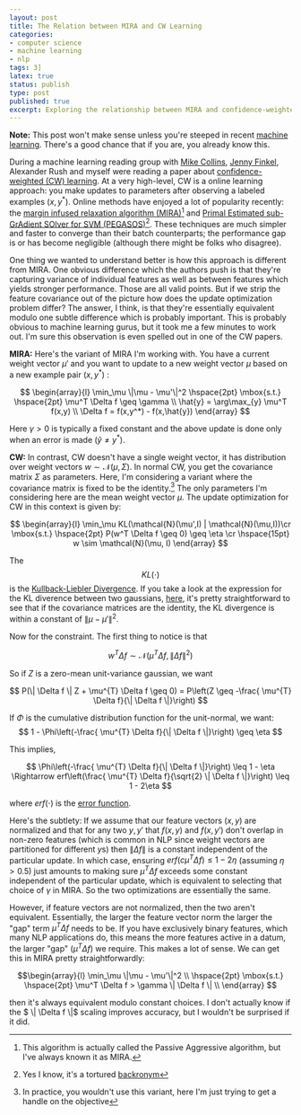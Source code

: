 ```yaml
---
layout: post
title: The Relation between MIRA and CW Learning
categories:
- computer science
- machine learning
- nlp
tags: 3]
latex: true
status: publish
type: post
published: true
excerpt: Exploring the relationship between MIRA and confidence-weighted learning.
---
```

**Note:** This post won't make sense unless you're steeped in recent <a href="http://en.wikipedia.org/wiki/Machine_learning">machine learning</a>. There's a good chance that if you are, you already know this.

During a machine learning reading group with <a href="http://people.csail.mit.edu/mcollins/">Mike Collins</a>, <a href="http://www.stanford.edu/~jrfinkel/">Jenny Finkel</a>,  Alexander Rush and myself were reading a paper about <a href="http://www.cs.jhu.edu/~mdredze/publications/aistats10_diagfull.pdf">confidence-weighted (CW) learning</a>. At a very high-level, CW is a online learning approach: you make updates to parameters after observing a labeled examples $(x,y^*)$. Online methods have enjoyed a lot of popularity recently: the <a href="http://citeseerx.ist.psu.edu/viewdoc/download?doi=10.1.1.61.5120&rep=rep1&type=pdf">margin infused relaxation algorithm (MIRA)</a>[^1] and <a href="http://citeseerx.ist.psu.edu/viewdoc/download?doi=10.1.1.161.9629&rep=rep1&type=pdf">Primal Estimated sub-GrAdient SOlver for SVM (PEGASOS)</a>[^2]. These techniques are much simpler and faster to converge than their batch counterparts; the performance gap is or has become negligible (although there might be folks who disagree).

One thing we wanted to understand better is how this approach is different from MIRA. One obvious difference which the authors push is that they're capturing variance of individual features as well as between features which yields stronger performance. Those are all valid points. But if we strip the feature covariance out of the picture how does the update optimization problem differ? The answer, I think, is that they're essentially equivalent modulo one subtle difference which is probably important. This is probably obvious to machine learning gurus, but it took me a few minutes to work out. I'm sure this observation is even spelled out in one of the CW papers.  

<b>MIRA:</b> Here's the variant of MIRA I'm working with. You have a current weight vector $\mu'$ and you want to update to a new weight vector $\mu$ based on a new example pair $(x,y^*)$ :

$$
\begin{array}{l}
 \min_\mu \|\mu - \mu'\|^2  \hspace{2pt} \mbox{s.t.}  \hspace{2pt} \mu^T \Delta f \geq \gamma \\  
 \hat{y} = \arg\max_{y} \mu^T f(x,y)   \\
 \Delta f = f(x,y^*) - f(x,\hat{y})
\end{array}
$$



Here $\gamma > 0$ is typically a fixed constant and the above update is done only when an error is made $(\hat{y} \neq y^*)$.

<b>CW:</b>  In contrast, CW doesn't have a single weight vector, it has distribution over weight vectors $w \sim \mathcal{N}(\mu,\Sigma)$. In normal CW, you get the covariance matrix $\Sigma$ as parameters. Here, I'm considering a variant where the covariance matrix is fixed to be the identity.[^3] The only parameters I'm considering here are the mean weight vector $\mu$. The update optimization for CW in this context is given by:

$$
\begin{array}{l}
\min_\mu  KL(\mathcal{N}(\mu',I) | \mathcal{N}(\mu,I))\cr
\mbox{s.t.} \hspace{2pt}  P(w^T \Delta f \geq 0) \geq \eta \cr
 \hspace{15pt} w \sim \mathcal{N}(\mu, I)
\end{array}
$$


The $$KL(\cdot)$$
is the <a href="http://en.wikipedia.org/wiki/Kullback%E2%80%93Leibler_divergence">Kullback-Liebler Divergence</a>. If you take a look at the expression for the KL diverence between two gaussians, <a href="http://en.wikipedia.org/wiki/Multivariate_normal_distribution#Kullback.E2.80.93Leibler_divergence">here</a>, it's pretty straightforward to see that if the covariance matrices are the identity,  the KL divergence is within a constant of $\| \mu - \mu' \|^2$.


Now for the constraint. The first thing to notice is that

$$
w^{T} \Delta f \sim \mathcal{N}(\mu^{T} \Delta f, \| \Delta f \|^{2})
$$

So if $Z$ is a zero-mean unit-variance gaussian, we want

$$ P(\| \Delta f \| Z + \mu^{T} \Delta f \geq 0) = P\left(Z \geq -\frac{ \mu^{T} \Delta f}{\| \Delta f \|}\right) $$

If $\Phi$ is the cumulative distribution function for the unit-normal, we want:
$$ 1 - \Phi\left(-\frac{ \mu^{T} \Delta f}{\| \Delta f \|}\right) \geq \eta $$

This implies,

$$
	   \Phi\left(-\frac{ \mu^{T} \Delta f}{\| \Delta f \|}\right) \leq 1 - \eta \Rightarrow
	    erf\left(\frac{ \mu^{T} \Delta f}{\sqrt{2} \| \Delta f \|}\right) \leq 1 - 2\eta
$$

where $erf(\cdot)$ is the <a  href="http://en.wikipedia.org/wiki/Error_function">error function</a>.

Here's the subtlety: If we assume that our feature vectors $(x,y)$ are normalized and that for any two $y,y'$ that $f(x,y)$ and $f(x,y')$ don't overlap in non-zero features (which is common in NLP since weight vectors are partitioned for different $y$s) then $\| \Delta f \|$ is a constant independent of the particular update. In which case, ensuring $erf (c \mu^{T} \Delta f) \leq 1 - 2 \eta$ (assuming $\eta > 0.5$) just amounts to making sure $\mu^{T} \Delta f$ exceeds some constant independent of the particular update, which is equivalent to selecting that choice of $\gamma$ in MIRA.  So the two optimizations are essentially the same.

However, if feature vectors are not normalized, then the two aren't equivalent. Essentially, the larger the feature vector norm the larger the "gap" term $\mu^T \Delta f$ needs to be. If you have exclusively binary features, which many NLP applications do, this means the more features active in a datum, the larger "gap" ($\mu^T \Delta f$) we require. This makes a lot of sense. We can get this in MIRA pretty straightforwardly:

$$\begin{array}{l}
\min_\mu \|\mu - \mu'\|^2  \\
\hspace{2pt} \mbox{s.t.} \hspace{2pt} \mu^T \Delta f > \gamma \| \Delta f \| \\
\end{array} $$

then it's always equivalent modulo constant choices. I don't actually know if the $ \\\| \Delta f \\\|$ scaling improves accuracy, but I wouldn't be surprised if it did.

[^1]: This algorithm is actually called the Passive Aggressive algorithm, but I've always known it as MIRA.
[^2]: Yes I know, it's a tortured <a href="http://en.wikipedia.org/wiki/Backronym">backronym</a>
[^3]: In practice, you wouldn't use this variant, here I'm just trying to get a handle on the objective

